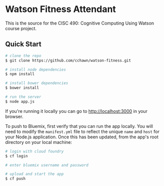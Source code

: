 # Watson Fitness Attendant

This is the source for the CISC 490: Cognitive Computing Using Watson course project.

## Quick Start

```bash
# clone the repo
$ git clone https://github.com/cchawn/watson-fitness.git

# install node dependencies
$ npm install

# install bower dependencies
$ bower install

# run the server
$ node app.js
```

If you're running it locally you can go to [http://localhost:3000](http://localhost:3000) in your browser.

To push to Bluemix, first verify that you can run the app locally. You will need to modify the `manifest.yml` file to reflect the unique `name` and `host` for your Node.js application. Once this has been updated, from the app's root directory on your local machine:

```bash
# login with cloud foundry
$ cf login

# enter bluemix username and password

# upload and start the app
$ cf push
```